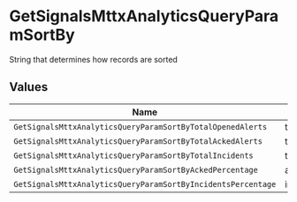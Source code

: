 # GetSignalsMttxAnalyticsQueryParamSortBy

String that determines how records are sorted


## Values

| Name                                                         | Value                                                        |
| ------------------------------------------------------------ | ------------------------------------------------------------ |
| `GetSignalsMttxAnalyticsQueryParamSortByTotalOpenedAlerts`   | total_opened_alerts                                          |
| `GetSignalsMttxAnalyticsQueryParamSortByTotalAckedAlerts`    | total_acked_alerts                                           |
| `GetSignalsMttxAnalyticsQueryParamSortByTotalIncidents`      | total_incidents                                              |
| `GetSignalsMttxAnalyticsQueryParamSortByAckedPercentage`     | acked_percentage                                             |
| `GetSignalsMttxAnalyticsQueryParamSortByIncidentsPercentage` | incidents_percentage                                         |